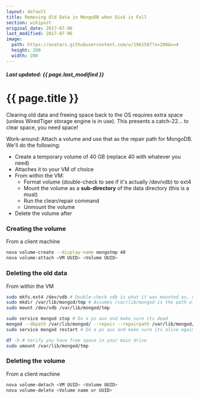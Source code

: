 ```yaml
---
layout: default
title: Removing Old Data in MongoDB when Disk is Full
section: wikipost
original_date: 2017-07-06
last_modified: 2017-07-06
image:
  path: https://avatars.githubusercontent.com/u/1961587?s=200&v=4
  height: 200
  width: 200
---
```


##### *Last updated: {{ page.last_modified }}*

# {{ page.title }}
Clearing old data and freeing space back to the OS requires extra space (unless WiredTiger storage engine is in use). This presents a catch-22... to clear space, you need space!

Work-around: Attach a volume and use that as the repair path for MongoDB. We'll do the following:
  - Create a temporary volume of 40 GB (replace 40 with whatever you need)
  - Attaches it to your VM of choice
  - From within the VM:
    - Format volume (double-check to see if it's actually /dev/vdb) to ext4
    - Mount the volume as a **sub-directory** of the data directory (this is a must)
    - Run the clean/repair command
    - Unmount the volume
  - Delete the volume after

### Creating the volume
From a client machine
```bash
nova volume-create --display-name mongotmp 40
nova volume-attach <VM UUID> <Volume UUID>
```

### Deleting the old data
From within the VM
```bash
sudo mkfs.ext4 /dev/vdb # Double-check vdb is what it was mounted as, change as needed
sudo mkdir /var/lib/mongod/tmp # Assumes /var/lib/mongod is the path of the database, change as needed
sudo mount /dev/vdb /var/lib/mongod/tmp

sudo service mongod stop # Do a ps aux and make sure its dead
mongod --dbpath /var/lib/mongod/ --repair --repairpath /var/lib/mongod/tmp
sudo service mongod restart # Do a ps aux and make sure its alive again

df -h # Verify you have free space in your main drive
sudo umount /var/lib/mongod/tmp
```

### Deleting the volume
From a client machine
```bash
nova volume-detach <VM UUID> <Volume UUID>
nova volume-delete <Volume name or UUID>
```

